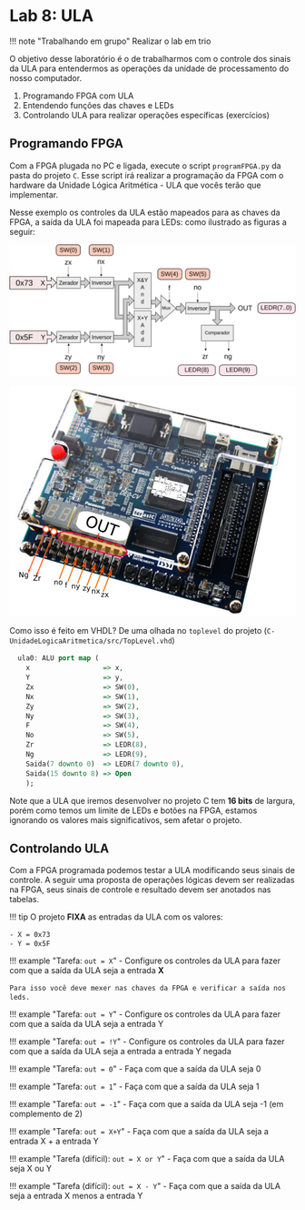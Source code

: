 # Lab 8: ULA 

!!! note "Trabalhando em grupo"
    Realizar o lab em trio

O objetivo desse laboratório é o de trabalharmos com o controle dos sinais da ULA para entendermos as operações da unidade de processamento do nosso computador.

1. Programando FPGA com ULA
1. Entendendo funções das chaves e LEDs
1. Controlando ULA para realizar operações específicas (exercícios)

## Programando FPGA

Com a FPGA plugada no PC e ligada, execute o script `programFPGA.py` da pasta do projeto `C`. Esse script irá realizar a programação da FPGA com o hardware da Unidade Lógica Aritmética - ULA que vocês terão que implementar. 

Nesse exemplo os controles da ULA estão mapeados para as chaves da FPGA, a saída da ULA foi mapeada para LEDs: como ilustrado as figuras a seguir:

![ULA Z01](figs/D-ULA/D-ula-fpga-1.png)

![ULA FPGA map](figs/D-ULA/D-ula-fpga-2.png)

Como isso é feito em VHDL? De uma olhada no `toplevel` do projeto (`C-UnidadeLogicaAritmetica/src/TopLevel.vhd`)

``` vhd
  ula0: ALU port map (
    x                  => x,
    Y                  => y,
    Zx                 => SW(0),
    Nx                 => SW(1),
    Zy                 => SW(2),
    Ny                 => SW(3),
    F                  => SW(4),
    No                 => SW(5),
    Zr                 => LEDR(8),
    Ng                 => LEDR(9),
    Saida(7 downto 0)  => LEDR(7 downto 0),
    Saida(15 downto 8) => Open
    );
```

Note que a ULA que iremos desenvolver no projeto C tem **16 bits** de largura, porém como temos um limite de LEDs e botões na FPGA, estamos ignorando os valores mais significativos, sem afetar o projeto.

## Controlando ULA

Com a FPGA programada podemos testar a ULA modificando seus sinais de controle. A seguir uma proposta de operações lógicas devem ser realizadas na FPGA, seus sinais de controle e resultado devem ser anotados nas tabelas.

!!! tip 
    O projeto **FIXA** as entradas da ULA com os valores:

    - X = 0x73  
    - Y = 0x5F

!!! example "Tarefa: `out = X`"
    - Configure os controles da ULA para fazer com que a saída da ULA seja a entrada **X**
    
    Para isso você deve mexer nas chaves da FPGA e verificar a saída nos leds.

!!! example "Tarefa: `out = Y`"
    - Configure os controles da ULA para fazer com que a saída da ULA seja a entrada Y

!!! example "Tarefa: `out = !Y`"
    - Configure os controles da ULA para fazer com que a saída da ULA seja a entrada a entrada Y negada

!!! example "Tarefa: `out = 0`"
    - Faça com que a saída da ULA seja 0

!!! example "Tarefa: `out = 1`"
    - Faça com que a saída da ULA seja 1

!!! example "Tarefa: `out = -1`"
    - Faça com que a saída da ULA seja -1 (em complemento de 2)

!!! example "Tarefa: `out = X+Y`"
    - Faça com que a saída da ULA seja a entrada X + a entrada Y

!!! example "Tarefa (difícil): `out = X or Y`"
    - Faça com que a saída da ULA seja X ou Y

!!! example "Tarefa (difícil): `out = X - Y`"
    - Faça com que a saída da ULA seja a entrada X menos a entrada Y
